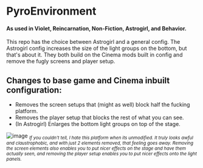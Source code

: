 # PyroEnvironment

#### As used in Violet, Reincarnation, Non-Fiction, Astrogirl, and Behavior.

This repo has the choice between Astrogirl and a general config. The Astrogirl config increases the size of the light groups on the bottom, but that's about it. They both build on the Cinema mods built in config and remove the fugly screens and player setup.

## Changes to base game and Cinema inbuilt configuration: 

* Removes the screen setups that (might as well) block half the fucking platform.
* Removes the player setup that blocks the rest of what you can see. 
* (In Astrogirl) Enlarges the bottom light groups on top of the stage.



![image](https://user-images.githubusercontent.com/122078713/225529039-b26abe5d-8ecc-4d83-b1c3-01b96bf01823.png)
*<sub> If you couldn't tell, I hate this platform when its unmodified. It truly looks awful and claustrophobic, and with just 2 elements removed, that feeling goes away. Removing the screen elements also enables you to put nicer effects on the stage and have them actually seen, and removing the player setup enables you to put nicer effects onto the light panels. <sub>*


 
